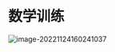 # 数学训练
![image-20221124160241037](https://gitee.com/knqmuzzi/picdata/raw/master/image-20221124160241037.png)
